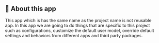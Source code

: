 ## 🚀 About this app

This app which is has the same name as the project name is not reusable app.
In this app we are going to do things that are specific to this project such as configurations, customize the default user model, override default settings and behaviors from different apps and third party packages.
